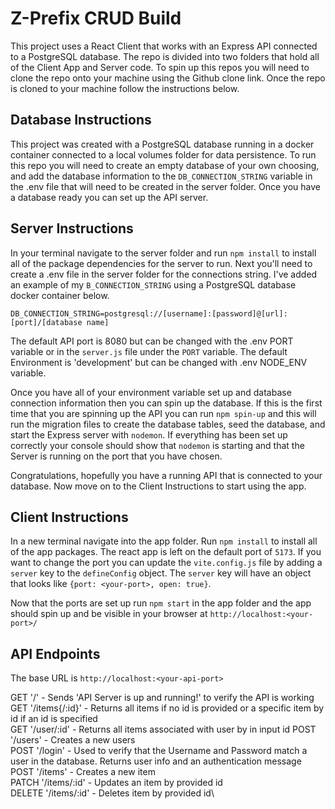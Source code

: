 # Z-Prefix CRUD Build
This project uses a React Client that works with an Express API connected to a PostgreSQL database. The repo is divided into two folders that hold all of the Client App and Server code. To spin up this repos you will need to clone the repo onto your machine using the Github clone link. Once the repo is cloned to your machine follow the instructions below.
## Database Instructions
This project was created with a PostgreSQL database running in a docker container connected to a local volumes folder for data persistence. To run this repo you will need to create an empty database of your own choosing, and add the database information to the `DB_CONNECTION_STRING` variable in the .env file that will need to be created in the server folder. Once you have a database ready you can set up the API server.
## Server Instructions
In your terminal navigate to the server folder and run `npm install` to install all of the package dependencies for the server to run. Next you'll need to create a .env file in the server folder for the connections string. I've added an example of my `B_CONNECTION_STRING` using a PostgreSQL database docker container below.

`DB_CONNECTION_STRING=postgresql://[username]:[password]@[url]:[port]/[database name]`

The default API port is 8080 but can be changed with the .env PORT variable or in the `server.js` file under the `PORT` variable. The default Environment is 'development' but can be changed with .env NODE_ENV variable.

Once you have all of your environment variable set up and database connection information then you can spin up the database. If this is the first time that you are spinning up the API you can run `npm spin-up` and this will run the migration files to create the database tables, seed the database, and start the Express server with `nodemon`. If everything has been set up correctly your console should show that `nodemon` is starting and that the Server is running on the port that you have chosen.

Congratulations, hopefully you have a running API that is connected to your database. Now move on to the Client Instructions to start using the app.
## Client Instructions
In a new terminal navigate into the app folder. Run `npm install` to install all of the app packages. The react app is left on the default port of `5173`. If you want to change the port you can update the `vite.config.js` file by adding a `server` key to the `defineConfig` object. The `server` key will have an object that looks like `{port: <your-port>, open: true}`.

Now that the ports are set up run `npm start` in the app folder and the app should spin up and be visible in your browser at `http://localhost:<your-port>/`
## API Endpoints
The base URL is `http://localhost:<your-api-port>`

GET '/' - Sends 'API Server is up and running!' to verify the API is working\
GET '/items{/:id}' - Returns all items if no id is provided or a specific item by id if an id is specified\
GET '/user/:id' - Returns all items associated with user by in input id
POST '/users' - Creates a new users\
POST '/login' - Used to verify that the Username and Password match a user in the database. Returns user info and an authentication message\
POST '/items' - Creates a new item\
PATCH '/items/:id' - Updates an item by provided id\
DELETE '/items/:id' - Deletes item by provided id\
